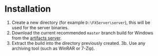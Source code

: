# Installation

1. Create a new directory (for example `D:\FXServer\server`), this will be used for the server binaries.
2. Download the current recommended `master` branch build for Windows from the [artifacts server](https://runtime.fivem.net/artifacts/fivem/build_server_windows/master/).
3. Extract the build into the directory previously created.
3b. Use any archiving tool (such as WinRAR or 7-Zip).
